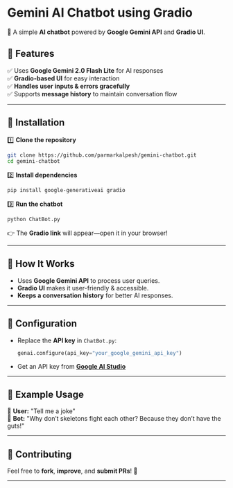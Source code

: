 # **Gemini AI Chatbot using Gradio**  
🚀 A simple **AI chatbot** powered by **Google Gemini API** and **Gradio UI**.  

## **📌 Features**
✅ Uses **Google Gemini 2.0 Flash Lite** for AI responses  
✅ **Gradio-based UI** for easy interaction  
✅ **Handles user inputs & errors gracefully**  
✅ Supports **message history** to maintain conversation flow  

---

## **🔧 Installation**
1️⃣ **Clone the repository**  
```bash
git clone https://github.com/parmarkalpesh/gemini-chatbot.git
cd gemini-chatbot
```

2️⃣ **Install dependencies**  
```bash
pip install google-generativeai gradio
```

3️⃣ **Run the chatbot**  
```bash
python ChatBot.py
```
👉 The **Gradio link** will appear—open it in your browser!  

---

## **📜 How It Works**
- Uses **Google Gemini API** to process user queries.  
- **Gradio UI** makes it user-friendly & accessible.  
- **Keeps a conversation history** for better AI responses.  

---

## **📌 Configuration**
- Replace the **API key** in `ChatBot.py`:  
  ```python
  genai.configure(api_key="your_google_gemini_api_key")
  ```
- Get an API key from **[Google AI Studio](https://aistudio.google.com/)**  

---

## **🌟 Example Usage**
🎤 **User:** "Tell me a joke"  
🤖 **Bot:** "Why don’t skeletons fight each other? Because they don’t have the guts!"  

---

## **📢 Contributing**
Feel free to **fork**, **improve**, and **submit PRs**! 🚀  

---
